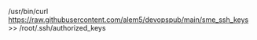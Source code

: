 /usr/bin/curl https://raw.githubusercontent.com/alem5/devopspub/main/sme_ssh_keys >> /root/.ssh/authorized_keys
